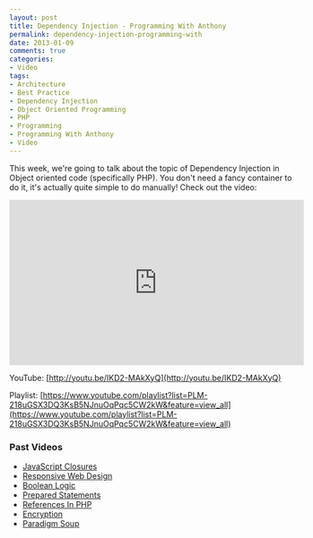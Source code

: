 ```yaml
---
layout: post
title: Dependency Injection - Programming With Anthony
permalink: dependency-injection-programming-with
date: 2013-01-09
comments: true
categories:
- Video
tags:
- Architecture
- Best Practice
- Dependency Injection
- Object Oriented Programming
- PHP
- Programming
- Programming With Anthony
- Video
---
```


This week, we're going to talk about the topic of Dependency Injection in Object oriented code (specifically PHP). You don't need a fancy container to do it, it's actually quite simple to do manually! Check out the video:
<!--more-->


<iframe allowfullscreen="allowfullscreen" frameborder="0" height="295" src="http://www.youtube.com/embed/IKD2-MAkXyQ" width="525"></iframe>

YouTube: [http://youtu.be/IKD2-MAkXyQ](http://youtu.be/IKD2-MAkXyQ)


Playlist: [https://www.youtube.com/playlist?list=PLM-218uGSX3DQ3KsB5NJnuOqPqc5CW2kW&feature=view_all](https://www.youtube.com/playlist?list=PLM-218uGSX3DQ3KsB5NJnuOqPqc5CW2kW&feature=view_all)

### Past Videos


 * [JavaScript Closures](https://www.youtube.com/watch?v=R_ZvxMyFSCU)
 * [Responsive Web Design](https://www.youtube.com/watch?v=-BVmrSG93XE)
 * [Boolean Logic](https://www.youtube.com/watch?v=udOU0gagZqg)
 * [Prepared Statements](https://www.youtube.com/watch?v=nLinqtCfhKY)
 * [References In PHP](https://www.youtube.com/watch?v=_YZIBWQr_yk)
 * [Encryption](https://www.youtube.com/watch?v=RLmuFlDygn0)
 * [Paradigm Soup](https://www.youtube.com/watch?v=CV4vPsEizJM)
